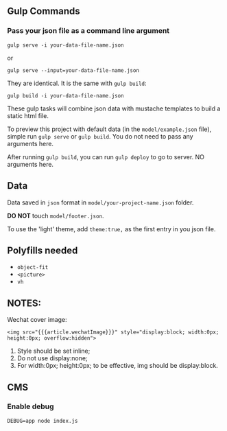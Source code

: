 ## Gulp Commands

### Pass your json file as a command line argument

`gulp serve -i your-data-file-name.json`

or

`gulp serve --input=your-data-file-name.json`

They are identical. It is the same with `gulp build`:

`gulp build -i your-data-file-name.json`

These gulp tasks will combine json data with mustache templates to build a static html file.

To preview this project with default data (in the `model/example.json` file), simple run `gulp serve` or `gulp build`. You do not need to pass any arguments here.

After running `gulp build`, you can run `gulp deploy` to go to server. NO arguments here.

## Data

Data saved in `json` format in `model/your-project-name.json` folder.

**DO NOT** touch `model/footer.json`.

To use the 'light' theme, add `theme:true,` as the first entry in you json file.

## Polyfills needed

- `object-fit`
- `<picture>`
- `vh`

## NOTES:
Wechat cover image:
```
<img src="{{{article.wechatImage}}}" style="display:block; width:0px; height:0px; overflow:hidden">
```
1. Style should be set inline;
2. Do not use display:none;
3. For width:0px; height:0px; to be effective, img should be display:block.

## CMS
### Enable debug
`DEBUG=app node index.js`

